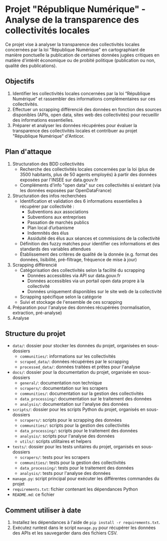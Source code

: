 # Projet "République Numérique" - Analyse de la transparence des collectivités locales

Ce projet vise à analyser la transparence des collectivités locales concernées par la loi "République Numérique" en cartographiant de manière ponctuelle la publication de certaines données jugées critiques en matière d'intérêt économique ou de probité politique (publication ou non, qualité des publications).

## Objectifs

1. Identifier les collectivités locales concernées par la loi “République Numérique” et rassembler des informations complémentaires sur ces collectivités.
2. Effectuer un scrapping différencié des données en fonction des sources disponibles (APIs, open data, sites web des collectivités) pour recueillir des informations essentielles.
3. Préparer et analyser les données récupérées pour évaluer la transparence des collectivités locales et contribuer au projet "République Numérique" d'Anticor.

## Plan d'attaque

1. Structuration des BDD collectivités
    * Recherche des collectivités locales concernées par la loi (plus de 3500 habitants, plus de 50 agents employés) à partir des données exposées par l'INSEE sur data.gouv.fr
    * Compléments d'info "open data" sur ces collectivités si existant (via les données exposées par OpenDataFrance)
2. Structuration des infos recherchées
    * Identification et validation des 6 informations essentielles à récupérer par collectivité :
        - Subventions aux associations
        - Subventions aux entreprises
        - Passation de marchés publics
        - Plan local d’urbanisme
        - Indemnités des élus
        - Assiduité des élus aux séances et commissions de la collectivité
    * Définition des fuzzy matches pour identifier ces informations et des standards des variables attendues
    * Établissement des critères de qualité de la donnée (e.g. format des données, lisibilité, pré-filtrage, fréquence de mise à jour)
3. Scrapping différencié
    * Catégorisation des collectivités selon la facilité du scrapping
        - Données accessibles via API sur data.gouv.fr
        - Données accessibles via un portail open data propre à la collectivité
        - Données uniquement disponibles sur le site web de la collectivité
    * Scrapping spécifique selon la catégorie
    * Suivi et stockage de l'ensemble de ces scrapping
4. Préparation pour l'analyse des données récupérées (normalisation, extraction, pré-analyse)
5. Analyse

## Structure du projet

- `data/`: dossier pour stocker les données du projet, organisées en sous-dossiers
    - `communities/`: informations sur les collectivités
    - `scraped_data/`: données récupérées par le scrapping
    - `processed_data/`: données traitées et prêtes pour l'analyse
- `docs/`: dossier pour la documentation du projet, organisée en sous-dossiers
    - `general/`: documentation non technique
    - `scrapers/`: documentation sur les scrapers
    - `communities/`: documentation sur la gestion des collectivités
    - `data_processing/`: documentation sur le traitement des données
    - `analysis/`: documentation sur l'analyse des données
- `scripts/`: dossier pour les scripts Python du projet, organisés en sous-dossiers
    - `scrapers/`: scripts pour le scrapping des données
    - `communities/`: scripts pour la gestion des collectivités
    - `data_processing/`: scripts pour le traitement des données
    - `analysis/`: scripts pour l'analyse des données
    - `utils/`: scripts utilitaires et helpers
- `tests/`: dossier pour les tests unitaires du projet, organisés en sous-dossiers
    - `scrapers/`: tests pour les scrapers
    - `communities/`: tests pour la gestion des collectivités
    - `data_processing/`: tests pour le traitement des données
    - `analysis/`: tests pour l'analyse des données
- `manage.py`: script principal pour exécuter les différentes commandes du projet
- `requirements.txt`: fichier contenant les dépendances Python
- `README.md`: ce fichier

## Comment utiliser à date

1. Installez les dépendances à l'aide de `pip install -r requirements.txt`.
2. Exécutez runtest dans le script `manage.py` pour récupérer les données des APIs et les sauvegarder dans des fichiers CSV.